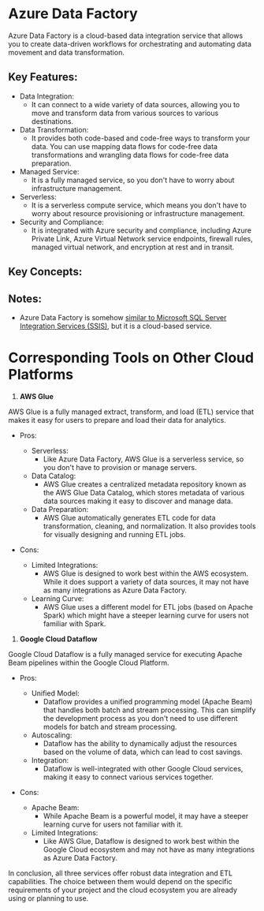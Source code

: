 # Azure Data Factory

Azure Data Factory is a cloud-based data integration service that allows you to create data-driven workflows for orchestrating and automating data movement and data transformation.

## Key Features:
- Data Integration:
  - It can connect to a wide variety of data sources, allowing you to move and transform data from various sources to various destinations.
- Data Transformation:
  - It provides both code-based and code-free ways to transform your data. You can use mapping data flows for code-free data transformations and wrangling data flows for code-free data preparation.
- Managed Service:
  - It is a fully managed service, so you don't have to worry about infrastructure management.
- Serverless:
  - It is a serverless compute service, which means you don't have to worry about resource provisioning or infrastructure management.
- Security and Compliance:
  - It is integrated with Azure security and compliance, including Azure Private Link, Azure Virtual Network service endpoints, firewall rules, managed virtual network, and encryption at rest and in transit.

## Key Concepts:


## Notes:
- Azure Data Factory is somehow [similar to Microsoft SQL Server Integration Services (SSIS)](adf-ssis.md), but it is a cloud-based service.

# Corresponding Tools on Other Cloud Platforms

1. **AWS Glue**

AWS Glue is a fully managed extract, transform, and load (ETL) service that makes it easy for users to prepare and load their data for analytics.

* Pros:
  - Serverless:
    - Like Azure Data Factory, AWS Glue is a serverless service, so you don't have to provision or manage servers.
  - Data Catalog:
    - AWS Glue creates a centralized metadata repository known as the AWS Glue Data Catalog, which stores metadata of various data sources making it easy to discover and manage data.
  - Data Preparation:
    - AWS Glue automatically generates ETL code for data transformation, cleaning, and normalization. It also provides tools for visually designing and running ETL jobs.

* Cons:
  - Limited Integrations:
    - AWS Glue is designed to work best within the AWS ecosystem. While it does support a variety of data sources, it may not have as many integrations as Azure Data Factory.
  - Learning Curve:
    - AWS Glue uses a different model for ETL jobs (based on Apache Spark) which might have a steeper learning curve for users not familiar with Spark.

1. **Google Cloud Dataflow**

Google Cloud Dataflow is a fully managed service for executing Apache Beam pipelines within the Google Cloud Platform.

* Pros:
  - Unified Model:
    - Dataflow provides a unified programming model (Apache Beam) that handles both batch and stream processing. This can simplify the development process as you don't need to use different models for batch and stream processing.
  - Autoscaling:
    - Dataflow has the ability to dynamically adjust the resources based on the volume of data, which can lead to cost savings.
  - Integration:
    - Dataflow is well-integrated with other Google Cloud services, making it easy to connect various services together.

* Cons:
  - Apache Beam:
    - While Apache Beam is a powerful model, it may have a steeper learning curve for users not familiar with it.
  - Limited Integrations:
    - Like AWS Glue, Dataflow is designed to work best within the Google Cloud ecosystem and may not have as many integrations as Azure Data Factory.

In conclusion, all three services offer robust data integration and ETL capabilities. The choice between them would depend on the specific requirements of your project and the cloud ecosystem you are already using or planning to use.
